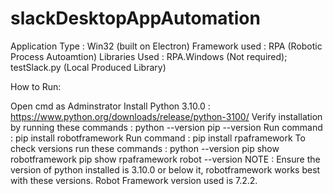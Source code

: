 # slackDesktopAppAutomation

Application Type : Win32 (built on Electron) 
Framework used : RPA (Robotic Process Autoamtion) 
Libraries Used : RPA.Windows (Not required); testSlack.py (Local Produced Library)

How to Run:

Open cmd as Adminstrator Install Python 3.10.0 : https://www.python.org/downloads/release/python-3100/ Verify installation by running these commands : python --version pip --version Run command : pip install robotframework Run command : pip install rpaframework To check versions run these commands : python --version pip show robotframework pip show rpaframework robot --version NOTE : Ensure the version of python installed is 3.10.0 or below it, robotframework works best with these versions. Robot Framework version used is 7.2.2.
